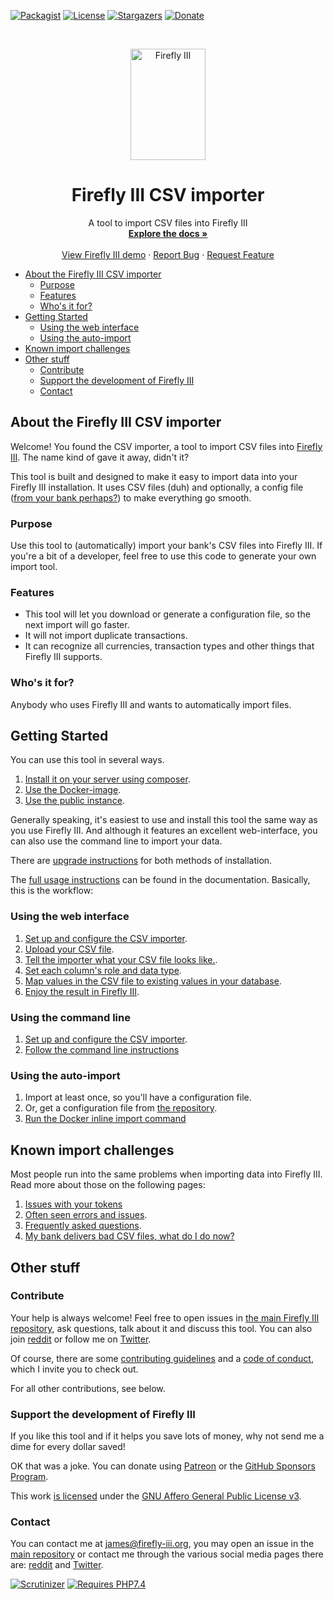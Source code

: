 [![Packagist][packagist-shield]][packagist-uri]
[![License][license-shield]][license-uri]
[![Stargazers][stars-shield]][stars-url]
[![Donate][donate-shield]][donate-uri]

<!-- PROJECT LOGO -->
<br />
<p align="center">
      <img src="https://fireflyiiiwebsite.z6.web.core.windows.net/assets/logo/small.png" alt="Firefly III" width="120" height="178">
  </a>
</p>
  <h1 align="center">Firefly III CSV importer</h1>

  <p align="center">
    A tool to import CSV files into Firefly III
    <br />
    <a href="https://docs.firefly-iii.org/csv"><strong>Explore the docs »</strong></a>
    <br />
    <br />
    <a href="https://demo.firefly-iii.org/">View Firefly III demo</a>
    ·
    <a href="https://github.com/firefly-iii/firefly-iii/issues">Report Bug</a>
    ·
    <a href="https://github.com/firefly-iii/firefly-iii/issues">Request Feature</a>
  </p>

<!-- MarkdownTOC autolink="true" -->

- [About the Firefly III CSV importer](#about-the-firefly-iii-csv-importer)
	- [Purpose](#purpose)
	- [Features](#features)
	- [Who's it for?](#whos-it-for)
- [Getting Started](#getting-started)
	- [Using the web interface](#using-the-web-interface)
	- [Using the auto-import](#using-the-auto-import)
- [Known import challenges](#known-import-challenges)
- [Other stuff](#other-stuff)
	- [Contribute](#contribute)
	- [Support the development of Firefly III](#support-the-development-of-firefly-iii)
	- [Contact](#contact)

<!-- /MarkdownTOC -->

## About the Firefly III CSV importer

Welcome! You found the CSV importer, a tool to import CSV files into [Firefly III](https://github.com/firefly-iii/firefly-iii). The name kind of gave it away, didn't it?

This tool is built and designed to make it easy to import data into your Firefly III installation. It uses CSV files (duh) and optionally, a config file ([from your bank perhaps?](https://github.com/firefly-iii/import-configurations/)) to make everything go smooth.

### Purpose

Use this tool to (automatically) import your bank's CSV files into Firefly III. If you're a bit of a developer, feel free to use this code to generate your own import tool.

### Features
	
* This tool will let you download or generate a configuration file, so the next import will go faster.
* It will not import duplicate transactions.
* It can recognize all currencies, transaction types and other things that Firefly III supports.

### Who's it for?

Anybody who uses Firefly III and wants to automatically import files.

## Getting Started

You can use this tool in several ways.

1. [Install it on your server using composer](https://docs.firefly-iii.org/csv/install/self_hosted/).
2. [Use the Docker-image](https://docs.firefly-iii.org/csv/install/docker/).
3. [Use the public instance](https://docs.firefly-iii.org/csv/help/public/).

Generally speaking, it's easiest to use and install this tool the same way as you use Firefly III. And although it features an excellent web-interface, you can also use the command line to import your data.

There are [upgrade instructions](https://docs.firefly-iii.org/csv/upgrade/upgrade/) for both methods of installation.

The [full usage instructions](https://docs.firefly-iii.org/csv) can be found in the documentation. Basically, this is the workflow:

### Using the web interface

1. [Set up and configure the CSV importer](https://docs.firefly-iii.org/csv/install/configure/).
2. [Upload your CSV file](https://docs.firefly-iii.org/csv/usage/upload/).
3. [Tell the importer what your CSV file looks like.](https://docs.firefly-iii.org/csv/usage/configure/).
4. [Set each column's role and data type](https://docs.firefly-iii.org/csv/usage/roles/).
5. [Map values in the CSV file to existing values in your database](https://docs.firefly-iii.org/csv/usage/map/).
6. [Enjoy the result in Firefly III](https://github.com/firefly-iii/firefly-iii).

### Using the command line

1. [Set up and configure the CSV importer](https://docs.firefly-iii.org/csv/install/configure/).
2. [Follow the command line instructions](https://docs.firefly-iii.org/csv/usage/command_line/)

### Using the auto-import

1. Import at least once, so you'll have a configuration file.
2. Or, get a configuration file from [the repository](https://github.com/firefly-iii/import-configurations).
3. [Run the Docker inline import command](https://docs.firefly-iii.org/csv/usage/command_line/)

## Known import challenges

Most people run into the same problems when importing data into Firefly III. Read more about those on the following pages:

1. [Issues with your tokens](https://docs.firefly-iii.org/csv/errors/token_errors/)
1. [Often seen errors and issues](https://docs.firefly-iii.org/csv/errors/freq_errors/).
2. [Frequently asked questions](https://docs.firefly-iii.org/csv/errors/freq_questions/).
3. [My bank delivers bad CSV files, what do I do now?](https://docs.firefly-iii.org/csv/errors/bad_files/)

## Other stuff

### Contribute

Your help is always welcome! Feel free to open issues in [the main Firefly III repository](https://github.com/firefly-iii/firefly-iii/issues), ask questions, talk about it and discuss this tool. You can also join [reddit](https://www.reddit.com/r/FireflyIII/) or follow me on [Twitter](https://twitter.com/Firefly_III).

Of course, there are some [contributing guidelines](https://github.com/firefly-iii/csv-importer/blob/master/.github/contributing.md) and a [code of conduct](https://github.com/firefly-iii/csv-importer/blob/master/.github/code_of_conduct.md), which I invite you to check out.

For all other contributions, see below.

### Support the development of Firefly III

If you like this tool and if it helps you save lots of money, why not send me a dime for every dollar saved!

OK that was a joke. You can donate using [Patreon](https://www.patreon.com/jc5) or the [GitHub Sponsors Program](https://github.com/sponsors/JC5).

This work [is licensed](https://github.com/firefly-iii/csv-importer/blob/master/LICENSE) under the [GNU Affero General Public License v3](https://www.gnu.org/licenses/agpl-3.0.html).

### Contact

You can contact me at [james@firefly-iii.org](mailto:james@firefly-iii.org), you may open an issue in the [main repository](https://github.com/firefly-iii/firefly-iii) or contact me through the various social media pages there are: [reddit](https://www.reddit.com/r/FireflyIII/) and [Twitter](https://twitter.com/Firefly_III).

[![Scrutinizer][scrutinizer-shield]][scrutinizer-uri]
[![Requires PHP7.4][php-shield]][php-uri]

[scrutinizer-shield]: https://img.shields.io/scrutinizer/g/firefly-iii/csv-importer.svg?style=flat-square
[scrutinizer-uri]: https://scrutinizer-ci.com/g/firefly-iii/csv-importer/
[php-shield]: https://img.shields.io/badge/php-7.4-red.svg?style=flat-square
[php-uri]: https://secure.php.net/downloads.php
[packagist-shield]: https://img.shields.io/packagist/v/firefly-iii/csv-importer.svg?style=flat-square
[packagist-uri]: https://packagist.org/packages/firefly-iii/csv-importer
[license-shield]: https://img.shields.io/github/license/firefly-iii/csv-importer.svg?style=flat-square
[license-uri]: https://www.gnu.org/licenses/agpl-3.0.html
[stars-shield]: https://img.shields.io/github/stars/firefly-iii/csv-importer.svg?style=flat-square
[stars-url]: https://github.com/firefly-iii/csv-importer/stargazers
[donate-shield]: https://img.shields.io/badge/donate-%24%20%E2%82%AC-brightgreen?style=flat-square
[donate-uri]: #support
